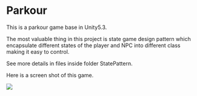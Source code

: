 # Parkour
This is a parkour game base in Unity5.3.

The most valuable thing in this project is state game design pattern which encapsulate different states of the player and NPC into different class making it easy to control.

See more details in files inside folder StatePattern.

Here is a screen shot of this game.

![](https://github.com/mycmessia/Parkour/blob/master/Assets/CustomResources/Textures/screen_shot.png)
